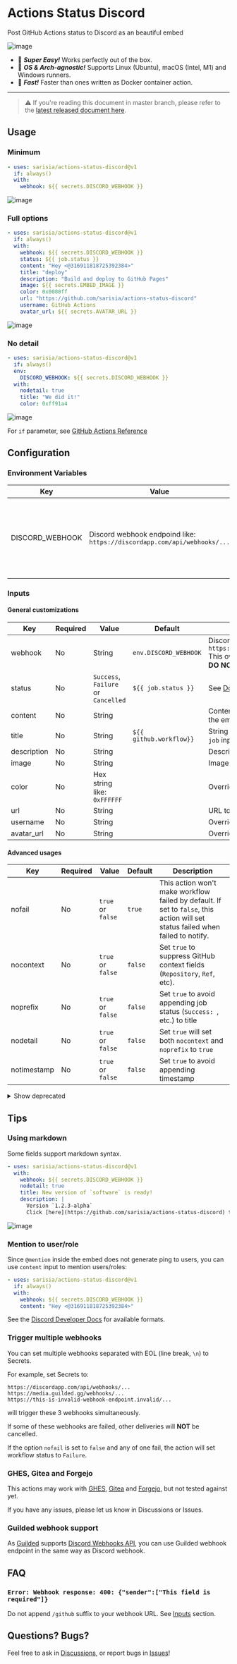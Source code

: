 # Actions Status Discord

Post GitHub Actions status to Discord as an beautiful embed

![image](https://user-images.githubusercontent.com/33576079/212482263-31456af9-6a9f-4110-82ad-cd3df738bddb.png)

- :sushi: **_Super Easy!_** Works perfectly out of the box.
- :sushi: **_OS & Arch-agnostic!_** Supports Linux (Ubuntu), macOS (Intel, M1) and Windows runners.
- :sushi: **_Fast!_** Faster than ones written as Docker container action.

---

> :warning: If you're reading this document in master branch,
> please refer to the [latest released document here](https://github.com/marketplace/actions/actions-status-discord). 

## Usage

### Minimum

```yaml
- uses: sarisia/actions-status-discord@v1
  if: always()
  with:
    webhook: ${{ secrets.DISCORD_WEBHOOK }}
```

![image](https://user-images.githubusercontent.com/33576079/212482274-7d4ee492-69b5-4d61-844d-b1af05e4380a.png)

### Full options

```yaml
- uses: sarisia/actions-status-discord@v1
  if: always()
  with:
    webhook: ${{ secrets.DISCORD_WEBHOOK }}
    status: ${{ job.status }}
    content: "Hey <@316911818725392384>"
    title: "deploy"
    description: "Build and deploy to GitHub Pages"
    image: ${{ secrets.EMBED_IMAGE }}
    color: 0x0000ff
    url: "https://github.com/sarisia/actions-status-discord"
    username: GitHub Actions
    avatar_url: ${{ secrets.AVATAR_URL }}
```

![image](https://user-images.githubusercontent.com/33576079/212482303-c5813211-95be-4599-ac3d-e93cdd6d33c5.png)

### No detail

```yaml
- uses: sarisia/actions-status-discord@v1
  if: always()
  env:
    DISCORD_WEBHOOK: ${{ secrets.DISCORD_WEBHOOK }}
  with:
    nodetail: true
    title: "We did it!"
    color: 0xff91a4
```

![image](https://user-images.githubusercontent.com/33576079/212482315-52429bbd-b7b9-456a-8ee8-ee26aa2a0fb1.png)

For `if` parameter, see
[GitHub Actions Reference](https://help.github.com/en/actions/reference/context-and-expression-syntax-for-github-actions#job-status-check-functions)

## Configuration

### Environment Variables

| Key | Value | Description |
| - | - | - |
| DISCORD_WEBHOOK | Discord webhook endpoind like:<br>`https://discordapp.com/api/webhooks/...` | You can provide webhook via inputs either.<br>**DO NOT APPEND [`/github` SUFFIX](https://discord.com/developers/docs/resources/webhook#execute-githubcompatible-webhook)!**

### Inputs

#### General customizations

| Key | Required | Value | Default | Description |
| - | - | - | - | - |
| webhook | No | String | `env.DISCORD_WEBHOOK` | Discord webhook endpoind like:<br>`https://discordapp.com/api/webhooks/...`<br>This overrides `env.DISCORD_WEBHOOK`.<br>**DO NOT APPEND [`/github` SUFFIX](https://discord.com/developers/docs/resources/webhook#execute-githubcompatible-webhook)!** |
| status | No | `Success`, `Failure` or `Cancelled` | `${{ job.status }}` | See [Document for `job` context](https://help.github.com/en/actions/reference/context-and-expression-syntax-for-github-actions#job-context) |
| content | No | String | | Content. Shown as an message outside of the embed. See [Mention to user/role](#mention-to-user/role) |
| title | No | String | `${{ github.workflow}}` | String included in embed title. Overrides `job` input. |
| description | No | String | | Description included in message |
| image | No | String | | Image attached to the message |
| color | No | Hex string like: `0xFFFFFF` | | Overrides Discord embed color |
| url | No | String | | URL to jump when the title is clicked |
| username | No | String | | Overrides Discord webhook username |
| avatar_url | No | String | | Overrides Discord webhook avatar url |

#### Advanced usages

| Key | Required | Value | Default | Description |
| - | - | - | - | - |
| nofail | No | `true` or `false` | `true` | This action won't make workflow failed by default. If set to `false`, this action will set status failed when failed to notify. |
| nocontext | No | `true` or `false` | `false` | Set `true` to suppress GitHub context fields (`Repository`, `Ref`, etc). |
| noprefix | No | `true` or `false` | `false` | Set `true` to avoid appending job status (`Success: `, etc.) to title |
| nodetail | No | `true` or `false` | `false` | Set `true` will set both `nocontext` and `noprefix` to `true` |
| notimestamp | No | `true` or `false` | `false` | Set `true` to avoid appending timestamp |


<details>
<summary>Show deprecated</summary>

| Key | Required | Value | Default | Description |
| - | - | - | - | - |
| job | No | String | | **Deprecated. Will be removed in v2**<br>Job name included in message title. Same as `title` input. |

</details>

<!-- ## Migrate to v2

### input `job` is now `title`

`job` input is deprecated and now removed in v2.

Just change `job` to `title` in your workflow file to make it work. -->

## Tips

### Using markdown

Some fields support markdown syntax.

```yaml
- uses: sarisia/actions-status-discord@v1
  with:
    webhook: ${{ secrets.DISCORD_WEBHOOK }}
    nodetail: true
    title: New version of `software` is ready!
    description: |
      Version `1.2.3-alpha`
      Click [here](https://github.com/sarisia/actions-status-discord) to download!
```

![image](https://user-images.githubusercontent.com/33576079/212482315-52429bbd-b7b9-456a-8ee8-ee26aa2a0fb1.png)

### Mention to user/role

Since `@mention` inside the embed does not generate ping to users,
you can use `content` input to mention users/roles:

```yaml
- uses: sarisia/actions-status-discord@v1
  if: always()
  with:
    webhook: ${{ secrets.DISCORD_WEBHOOK }}
    content: "Hey <@316911818725392384>"
```

See the [Discord Developer Docs](https://discord.com/developers/docs/reference#message-formatting) for available formats.

### Trigger multiple webhooks

You can set multiple webhooks separated with EOL (line break, `\n`) to Secrets.

For example, set Secrets to:
```
https://discordapp.com/api/webhooks/...
https://media.guilded.gg/webhooks/...
https://this-is-invalid-webhook-endpoint.invalid/...
```
will trigger these 3 webhooks simultaneously.

If some of these webhooks are failed, other deliveries will **NOT** be cancelled.

If the option `nofail` is set to `false` and any of one fail, the action will set
workflow status to `Failure`.

### GHES, Gitea and Forgejo

This actions may work with [GHES](https://docs.github.com/en/enterprise-server@3.8/admin/github-actions/managing-access-to-actions-from-githubcom/about-using-actions-in-your-enterprise), [Gitea](https://blog.gitea.io/2022/12/feature-preview-gitea-actions/) and [Forgejo](https://forgejo.org/2023-02-27-forgejo-actions/), but not tested against yet.

If you have any issues, please let us know in Discussions or Issues.

### Guilded webhook support

As [Guilded](https://guilded.gg) supports [Discord Webhooks API](https://discord.com/developers/docs/resources/webhook#execute-webhook),
you can use Guilded webhook endpoint in the same way as Discord webhook.

## FAQ

### `Error: Webhook response: 400: {"sender":["This field is required"]}`

Do not append `/github` suffix to your webhook URL. See [Inputs](#inputs) section.

## Questions? Bugs?

Feel free to ask in [Discussions](https://github.com/sarisia/actions-status-discord/discussions),
or report bugs in [Issues](https://github.com/sarisia/actions-status-discord/issues)!
